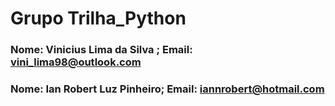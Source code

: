 # Grupo Trilha_Python

### Nome: Vinicius Lima da Silva ; Email: vini_lima98@outlook.com
### Nome: Ian Robert Luz Pinheiro; Email: iannrobert@hotmail.com
